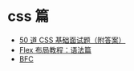 # css 篇

- [50 道 CSS 基础面试题（附答案）](https://www.itcodemonkey.com/article/2853.html)
- [Flex 布局教程：语法篇](https://www.ruanyifeng.com/blog/2015/07/flex-grammar.html)
- [BFC](http://47.98.159.95/my_blog/css/008.html)
